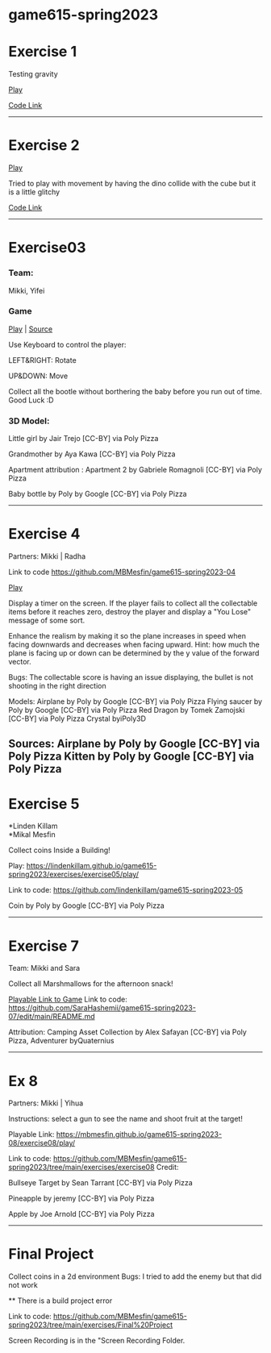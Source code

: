 # game615-spring2023

# Exercise 1

Testing gravity

[Play](https://mbmesfin.github.io/game615-spring2023/exercises/exercise01/play/)

[Code Link](https://github.com/MBMesfin/game615-spring2023/tree/main/exercises/exercise01)



--------------------------------

# Exercise 2

[Play](https://mbmesfin.github.io/game615-spring2023/exercises/exercise02/play/)

Tried to play with movement by having the dino collide with the cube but it is a little glitchy 

[Code Link](https://github.com/MBMesfin/game615-spring2023/tree/main/exercises/exercise02)


--------------------------------

# Exercise03
### Team:
Mikki, Yifei
### Game
[Play](https://wy6714.github.io/game615-spring2023-03/exercise03/play/)  |  [Source](https://github.com/wy6714/game615-spring2023-03/tree/main)

Use Keyboard to control the player:

LEFT&RIGHT: Rotate

UP&DOWN: Move

Collect all the bootle without borthering the baby before you run out of time. Good Luck :D

### 3D Model:
Little girl by Jair Trejo [CC-BY] via Poly Pizza

Grandmother by Aya Kawa [CC-BY] via Poly Pizza

Apartment attribution : Apartment 2 by Gabriele Romagnoli [CC-BY] via Poly Pizza

Baby bottle by Poly by Google [CC-BY] via Poly Pizza

--------------------------------
# Exercise 4

Partners: Mikki | Radha

Link to code
https://github.com/MBMesfin/game615-spring2023-04


[Play](https://mbmesfin.github.io/game615-spring2023-04/exercise04/play/)

Display a timer on the screen. If the player fails to collect all the collectable items before it reaches zero, destroy the player and display a "You Lose" message of some sort.

Enhance the realism by making it so the plane increases in speed when facing downwards and decreases when facing upward. Hint: how much the plane is facing up or down can be determined by the y value of the forward vector.

Bugs: The collectable score is having an issue displaying, the bullet is not shooting in the right direction

Models:
Airplane by Poly by Google [CC-BY] via Poly Pizza
Flying saucer by Poly by Google [CC-BY] via Poly Pizza
Red Dragon by Tomek Zamojski [CC-BY] via Poly Pizza
Crystal byiPoly3D


Sources: Airplane by Poly by Google [CC-BY] via Poly Pizza Kitten by Poly by Google [CC-BY] via Poly Pizza 
-----------------------------
# Exercise 5 

*Linden Killam  
*Mikal Mesfin

Collect coins Inside a Building!

Play: https://lindenkillam.github.io/game615-spring2023/exercises/exercise05/play/

Link to code: https://github.com/lindenkillam/game615-spring2023-05

Coin by Poly by Google [CC-BY] via Poly Pizza

-------------------------------
# Exercise 7
Team: Mikki and Sara

Collect all Marshmallows for the afternoon snack!

[Playable Link to Game](https://SaraHashemii.github.io/game615-spring2023-07/exercise07/play/)
Link to code: https://github.com/SaraHashemii/game615-spring2023-07/edit/main/README.md

Attribution:
Camping Asset Collection by Alex Safayan [CC-BY] via Poly Pizza,  Adventurer byQuaternius

-------------------------------
# Ex 8
Partners: Mikki | Yihua

Instructions: select a gun to see the name and shoot fruit at the target!

Playable Link: https://mbmesfin.github.io/game615-spring2023-08/exercise08/play/

Link to code: https://github.com/MBMesfin/game615-spring2023/tree/main/exercises/exercise08
Credit:

Bullseye Target by Sean Tarrant [CC-BY] via Poly Pizza

Pineapple by jeremy [CC-BY] via Poly Pizza

Apple by Joe Arnold [CC-BY] via Poly Pizza

------------------------------------------
# Final Project

Collect coins in a 2d environment 
Bugs: I tried to add the enemy but that did not work 


** There is a build project error 

Link to code: https://github.com/MBMesfin/game615-spring2023/tree/main/exercises/Final%20Project

Screen Recording is in the "Screen Recording Folder. 


